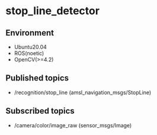 # stop_line_detector
## Environment
- Ubuntu20.04
- ROS(noetic)
- OpenCV(>=4.2)

## Published topics
- /recognition/stop_line (amsl_navigation_msgs/StopLine)

## Subscribed topics
- /camera/color/image_raw (sensor_msgs/Image)
